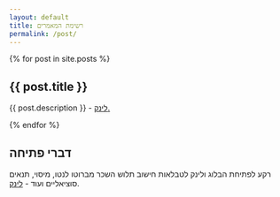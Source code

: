 ```yaml
---
layout: default
title: רשימת המאמרים
permalink: /post/
---
```


{% for post in site.posts %}
  <h2>{{ post.title }}</h2>
  <p>{{ post.description }} - 
    <a href="{{ post.url }}">לינק.</a>
  </p>
{% endfor %}

## דברי פתיחה
רקע לפתיחת הבלוג ולינק לטבלאות חישוב תלוש השכר מברוטו לנטו, מיסוי, תנאים סוציאליים ועוד - [לינק](/about).
